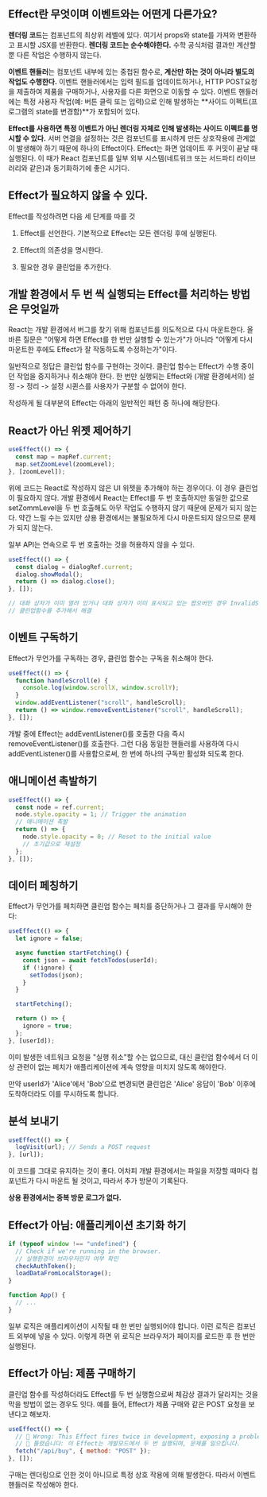## Effect란 무엇이며 이벤트와는 어떤게 다른가요?

**렌더링 코드**는 컴포넌트의 최상위 레벨에 있다. 여기서 props와 state를 가져와 변환하고 표시할 JSX를 반환한다. **렌더링 코드는 순수해야한다.** 수학 공식처럼 결과만 계산할 뿐 다른 작업은 수행하지 않는다.

**이벤트 핸들러**는 컴포넌트 내부에 있는 중첩된 함수로, **계산만 하는 것이 아니라 별도의 작업도 수행한다.** 이벤트 핸들러에서는 입력 필드를 업데이트하거나, HTTP POST요청을 제출하여 제품을 구매하거나, 사용자를 다른 화면으로 이동할 수 있다. 이벤트 핸들러에는 특정 사용자 작업(예: 버튼 클릭 또는 입력)으로 인해 발생하는 **사이드 이펙트(프로그램의 state를 변경함)**가 포함되어 있다.

**Effect를 사용하면 특정 이벤트가 아닌 렌더링 자체로 인해 발생하는 사이드 이펙트를 명시할 수 있다.** 서버 연결을 설정하는 것은 컴포넌트를 표시하게 만든 상호작용에 관계없이 발생해야 하기 때문에 하나의 Effect이다. Effect는 화면 업데이트 후 커밋이 끝날 때 실행된다. 이 때가 React 컴포넌트를 일부 외부 시스템(네트워크 또는 서드파티 라이브러리와 같은)과 동기화하기에 좋은 시기다.

## Effect가 필요하지 않을 수 있다.

Effect를 작성하려면 다음 세 단계를 따를 것

1. Effect를 선언한다. 기본적으로 Effect는 모든 렌더링 후에 실행된다.

2. Effect의 의존성을 명시한다.

3. 필요한 경우 클린업을 추가한다.

## 개발 환경에서 두 번 씩 실행되는 Effect를 처리하는 방법은 무엇일까

React는 개발 환경에서 버그를 찾기 위해 컴포넌트를 의도적으로 다시 마운트한다. 올바른 질문은 "어떻게 하면 Effect를 한 번만 실행할 수 있는가"가 아니라 "어떻게 다시 마운트한 후에도 Effect가 잘 작동하도록 수정하는가"이다.

일반적으로 정답은 클린업 함수를 구현하는 것이다. 클린업 함수는 Effect가 수행 중이던 작업을 중지하거나 취소해야 한다. 한 번만 실행되는 Effect와 (개발 환경에서의) 설정 -> 정리 -> 설정 시퀸스를 사용자가 구분할 수 없어야 한다.

작성하게 될 대부분의 Effect는 아래의 일반적인 패턴 중 하나에 해당한다.

## React가 아닌 위젯 제어하기

```javascript
useEffect(() => {
  const map = mapRef.current;
  map.setZoomLevel(zoomLevel);
}, [zoomLevel]);
```

위에 코드는 React로 작성하지 않은 UI 위젯을 추가해야 하는 경우이다. 이 경우 클린업이 필요하지 않다. 개발 환경에서 React는 Effect를 두 번 호출하지만 동일한 값으로 setZommLevel을 두 번 호출해도 아무 작업도 수행하지 않기 때문에 문제가 되지 않는다. 약간 느릴 수는 있지만 상용 환경에서는 불필요하게 다시 마운트되지 않으므로 문제가 되지 않는다.

일부 API는 연속으로 두 번 호출하는 것을 허용하지 않을 수 있다.

```javascript
useEffect(() => {
  const dialog = dialogRef.current;
  dialog.showModal();
  return () => dialog.close();
}, []);

// 대화 상자가 이미 열려 있거나 대화 상자가 이미 표시되고 있는 팝오버인 경우 InvalidStateError가 발생
// 클린업함수를 추가해서 해결
```

## 이벤트 구독하기

Effect가 무언가를 구독하는 경우, 클린업 함수는 구독을 취소해야 한다.

```javascript
useEffect(() => {
  function handleScroll(e) {
    console.log(window.scrollX, window.scrollY);
  }
  window.addEventListener("scroll", handleScroll);
  return () => window.removeEventListener("scroll", handleScroll);
}, []);
```

개발 중에 Effect는 addEventListener()를 호출한 다음 즉시 removeEventListener()를 호출한다. 그런 다음 동일한 핸들러를 사용하여 다시 addEventListener()를 사용함으로써, 한 번에 하나의 구독만 활성화 되도록 한다.

## 애니메이션 촉발하기

```javascript
useEffect(() => {
  const node = ref.current;
  node.style.opacity = 1; // Trigger the animation
  // 애니메이션 촉발
  return () => {
    node.style.opacity = 0; // Reset to the initial value
    // 초기값으로 재설정
  };
}, []);
```

## 데이터 페칭하기

Effect가 무언가를 페치하면 클린업 함수는 페치를 중단하거나 그 결과를 무시해야 한다:

```javascript
useEffect(() => {
  let ignore = false;

  async function startFetching() {
    const json = await fetchTodos(userId);
    if (!ignore) {
      setTodos(json);
    }
  }

  startFetching();

  return () => {
    ignore = true;
  };
}, [userId]);
```

이미 발생한 네트워크 요청을 "실행 취소"할 수는 없으므로, 대신 클린업 함수에서 더 이상 관련이 없는 페치가 애플리케이션에 계속 영향을 미치지 않도록 해야한다.

만약 userId가 'Alice'에서 'Bob'으로 변경되면 클린업은 'Alice' 응답이 'Bob' 이후에 도착하더라도 이를 무시하도록 합니다.

## 분석 보내기

```javascript
useEffect(() => {
  logVisit(url); // Sends a POST request
}, [url]);
```

이 코드를 그대로 유지하는 것이 좋다. 어차피 개발 환경에서는 파일을 저장할 때마다 컴포넌트가 다시 마운트 될 것이고, 따라서 추가 방문이 기록된다.

**상용 환경에서는 중복 방문 로그가 없다.**

## Effect가 아님: 애플리케이션 초기화 하기

```javascript
if (typeof window !== "undefined") {
  // Check if we're running in the browser.
  // 실행환경이 브라우저인지 여부 확인
  checkAuthToken();
  loadDataFromLocalStorage();
}

function App() {
  // ...
}
```

일부 로직은 애플리케이션이 시작될 때 한 번만 실행되어야 합니다. 이런 로직은 컴포넌트 외부에 넣을 수 있다.
이렇게 하면 위 로직은 브라우저가 페이지를 로드한 후 한 번만 실행된다.

## Effect가 아님: 제품 구매하기

클린업 함수를 작성하더라도 Effect를 두 번 실행함으로써 체감상 결과가 달라지는 것을 막을 방법이 없는 경우도 잇다. 예를 들어, Effect가 제품 구매와 같은 POST 요청을 보낸다고 해보자.

```javascript
useEffect(() => {
  // 🔴 Wrong: This Effect fires twice in development, exposing a problem in the code.
  // 🔴 틀렸습니다: 이 Effect는 개발모드에서 두 번 실행되며, 문제를 일으킵니다.
  fetch("/api/buy", { method: "POST" });
}, []);
```

구매는 렌더링으로 인한 것이 아니므로 특정 상호 작용에 의해 발생한다. 따라서 이벤트 핸들러로 작성해야 한다.

